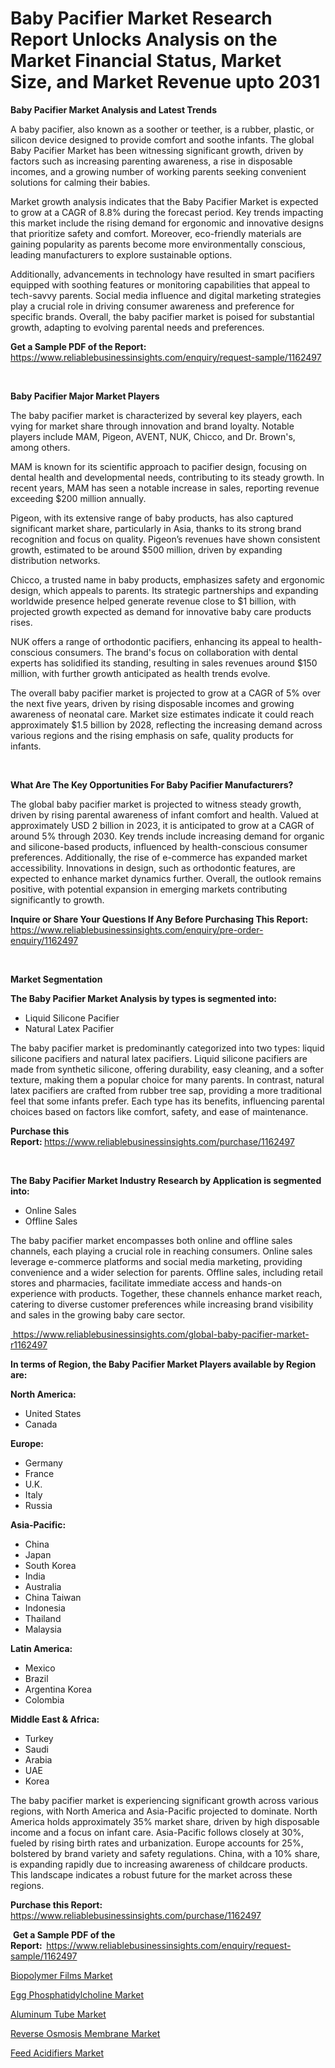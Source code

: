 <p><h1>Baby Pacifier Market Research Report Unlocks Analysis on the Market Financial Status, Market Size, and Market Revenue upto 2031</h1></p><p><strong>Baby Pacifier Market Analysis and Latest Trends</strong></p>
<p><p>A baby pacifier, also known as a soother or teether, is a rubber, plastic, or silicon device designed to provide comfort and soothe infants. The global Baby Pacifier Market has been witnessing significant growth, driven by factors such as increasing parenting awareness, a rise in disposable incomes, and a growing number of working parents seeking convenient solutions for calming their babies. </p><p>Market growth analysis indicates that the Baby Pacifier Market is expected to grow at a CAGR of 8.8% during the forecast period. Key trends impacting this market include the rising demand for ergonomic and innovative designs that prioritize safety and comfort. Moreover, eco-friendly materials are gaining popularity as parents become more environmentally conscious, leading manufacturers to explore sustainable options. </p><p>Additionally, advancements in technology have resulted in smart pacifiers equipped with soothing features or monitoring capabilities that appeal to tech-savvy parents. Social media influence and digital marketing strategies play a crucial role in driving consumer awareness and preference for specific brands. Overall, the baby pacifier market is poised for substantial growth, adapting to evolving parental needs and preferences.</p></p>
<p><strong>Get a Sample PDF of the Report:&nbsp;</strong> <a href="https://www.reliablebusinessinsights.com/enquiry/request-sample/1162497?utm_campaign=1138&utm_medium=2&utm_source=Github&utm_content=ia&utm_term=10122024&utm_id=baby-pacifier">https://www.reliablebusinessinsights.com/enquiry/request-sample/1162497</a></p>
<p>&nbsp;</p>
<p><strong>Baby Pacifier Major Market Players</strong></p>
<p><p>The baby pacifier market is characterized by several key players, each vying for market share through innovation and brand loyalty. Notable players include MAM, Pigeon, AVENT, NUK, Chicco, and Dr. Brown's, among others. </p><p>MAM is known for its scientific approach to pacifier design, focusing on dental health and developmental needs, contributing to its steady growth. In recent years, MAM has seen a notable increase in sales, reporting revenue exceeding $200 million annually. </p><p>Pigeon, with its extensive range of baby products, has also captured significant market share, particularly in Asia, thanks to its strong brand recognition and focus on quality. Pigeon’s revenues have shown consistent growth, estimated to be around $500 million, driven by expanding distribution networks.</p><p>Chicco, a trusted name in baby products, emphasizes safety and ergonomic design, which appeals to parents. Its strategic partnerships and expanding worldwide presence helped generate revenue close to $1 billion, with projected growth expected as demand for innovative baby care products rises.</p><p>NUK offers a range of orthodontic pacifiers, enhancing its appeal to health-conscious consumers. The brand's focus on collaboration with dental experts has solidified its standing, resulting in sales revenues around $150 million, with further growth anticipated as health trends evolve.</p><p>The overall baby pacifier market is projected to grow at a CAGR of 5% over the next five years, driven by rising disposable incomes and growing awareness of neonatal care. Market size estimates indicate it could reach approximately $1.5 billion by 2028, reflecting the increasing demand across various regions and the rising emphasis on safe, quality products for infants.</p></p>
<p>&nbsp;</p>
<p><strong>What Are The Key Opportunities For Baby Pacifier Manufacturers?</strong></p>
<p><p>The global baby pacifier market is projected to witness steady growth, driven by rising parental awareness of infant comfort and health. Valued at approximately USD 2 billion in 2023, it is anticipated to grow at a CAGR of around 5% through 2030. Key trends include increasing demand for organic and silicone-based products, influenced by health-conscious consumer preferences. Additionally, the rise of e-commerce has expanded market accessibility. Innovations in design, such as orthodontic features, are expected to enhance market dynamics further. Overall, the outlook remains positive, with potential expansion in emerging markets contributing significantly to growth.</p></p>
<p><strong>Inquire or Share Your Questions If Any Before Purchasing This Report:</strong> <a href="https://www.reliablebusinessinsights.com/enquiry/pre-order-enquiry/1162497?utm_campaign=1138&utm_medium=2&utm_source=Github&utm_content=ia&utm_term=10122024&utm_id=baby-pacifier">https://www.reliablebusinessinsights.com/enquiry/pre-order-enquiry/1162497</a></p>
<p>&nbsp;</p>
<p><strong>Market Segmentation</strong></p>
<p><strong>The Baby Pacifier Market Analysis by types is segmented into:</strong></p>
<p><ul><li>Liquid Silicone Pacifier</li><li>Natural Latex Pacifier</li></ul></p>
<p><p>The baby pacifier market is predominantly categorized into two types: liquid silicone pacifiers and natural latex pacifiers. Liquid silicone pacifiers are made from synthetic silicone, offering durability, easy cleaning, and a softer texture, making them a popular choice for many parents. In contrast, natural latex pacifiers are crafted from rubber tree sap, providing a more traditional feel that some infants prefer. Each type has its benefits, influencing parental choices based on factors like comfort, safety, and ease of maintenance.</p></p>
<p><strong>Purchase this Report:&nbsp;</strong><a href="https://www.reliablebusinessinsights.com/purchase/1162497?utm_campaign=1138&utm_medium=2&utm_source=Github&utm_content=ia&utm_term=10122024&utm_id=baby-pacifier">https://www.reliablebusinessinsights.com/purchase/1162497</a></p>
<p>&nbsp;</p>
<p><strong>The Baby Pacifier Market Industry Research by Application is segmented into:</strong></p>
<p><ul><li>Online Sales</li><li>Offline Sales</li></ul></p>
<p><p>The baby pacifier market encompasses both online and offline sales channels, each playing a crucial role in reaching consumers. Online sales leverage e-commerce platforms and social media marketing, providing convenience and a wider selection for parents. Offline sales, including retail stores and pharmacies, facilitate immediate access and hands-on experience with products. Together, these channels enhance market reach, catering to diverse customer preferences while increasing brand visibility and sales in the growing baby care sector.</p></p>
<p><a href="https://www.reliablebusinessinsights.com/global-baby-pacifier-market-r1162497?utm_campaign=1138&utm_medium=2&utm_source=Github&utm_content=ia&utm_term=10122024&utm_id=baby-pacifier">&nbsp;https://www.reliablebusinessinsights.com/global-baby-pacifier-market-r1162497</a></p>
<p><strong>In terms of Region, the Baby Pacifier Market Players available by Region are:</strong></p>
<p>
    <p> <strong> North America: </strong>
        <ul>
            <li>United States</li>
            <li>Canada</li>
        </ul>
        </p> 
    <p> <strong> Europe: </strong>
        <ul>
            <li>Germany</li>
            <li>France</li>
            <li>U.K.</li>
            <li>Italy</li>
            <li>Russia</li>
        </ul>
        </p> 
    <p> <strong> Asia-Pacific: </strong>
        <ul>
            <li>China</li>
            <li>Japan</li>
            <li>South Korea</li>
            <li>India</li>
            <li>Australia</li>
            <li>China Taiwan</li>
            <li>Indonesia</li>
            <li>Thailand</li>
            <li>Malaysia</li>
        </ul>
        </p> 
    <p> <strong> Latin America: </strong>
        <ul>
            <li>Mexico</li>
            <li>Brazil</li>
            <li>Argentina Korea</li>
            <li>Colombia</li>
        </ul>
        </p> 
    <p> <strong> Middle East & Africa: </strong>
        <ul>
            <li>Turkey</li>
            <li>Saudi</li>
            <li>Arabia</li>
            <li>UAE</li>
            <li>Korea</li>
        </ul>
    </p>
    </p>
<p><p>The baby pacifier market is experiencing significant growth across various regions, with North America and Asia-Pacific projected to dominate. North America holds approximately 35% market share, driven by high disposable income and a focus on infant care. Asia-Pacific follows closely at 30%, fueled by rising birth rates and urbanization. Europe accounts for 25%, bolstered by brand variety and safety regulations. China, with a 10% share, is expanding rapidly due to increasing awareness of childcare products. This landscape indicates a robust future for the market across these regions.</p></p>
<p><strong>Purchase this Report: </strong><a href="https://www.reliablebusinessinsights.com/purchase/1162497?utm_campaign=1138&utm_medium=2&utm_source=Github&utm_content=ia&utm_term=10122024&utm_id=baby-pacifier">https://www.reliablebusinessinsights.com/purchase/1162497</a></p>
<p>&nbsp;<strong>Get a Sample PDF of the Report:&nbsp;&nbsp;</strong><a href="https://www.reliablebusinessinsights.com/enquiry/request-sample/1162497?utm_campaign=1138&utm_medium=2&utm_source=Github&utm_content=ia&utm_term=10122024&utm_id=baby-pacifier">https://www.reliablebusinessinsights.com/enquiry/request-sample/1162497</a></p>
<p><strong></strong></p>
<p><p><a href="https://www.linkedin.com/pulse/biopolymer-films-market-trends-assessmentthe-markets-1oqtc?utm_campaign=1138&utm_medium=2&utm_source=Github&utm_content=ia&utm_term=10122024&utm_id=baby-pacifier">Biopolymer Films Market</a></p><p><a href="https://www.linkedin.com/pulse/impact-latest-trends-egg-phosphatidylcholine-market-0wcac?utm_campaign=1138&utm_medium=2&utm_source=Github&utm_content=ia&utm_term=10122024&utm_id=baby-pacifier">Egg Phosphatidylcholine Market</a></p><p><a href="https://github.com/jerhoskinson197676/Market-Research-Report-List-1/blob/main/aluminum-tube-market.md?utm_campaign=1138&utm_medium=2&utm_source=Github&utm_content=ia&utm_term=10122024&utm_id=baby-pacifier">Aluminum Tube Market</a></p><p><a href="https://www.linkedin.com/pulse/reverse-osmosis-membrane-market-size-growth-trends-o5v5c?utm_campaign=1138&utm_medium=2&utm_source=Github&utm_content=ia&utm_term=10122024&utm_id=baby-pacifier">Reverse Osmosis Membrane Market</a></p><p><a href="https://www.linkedin.com/pulse/feed-acidifiers-market-future-analysis-its-size-technology-bmt2c?utm_campaign=1138&utm_medium=2&utm_source=Github&utm_content=ia&utm_term=10122024&utm_id=baby-pacifier">Feed Acidifiers Market</a></p></p>